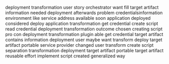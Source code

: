 deployment transformation user story orchestrator want fill target artifact information needed deployment afterwards problem credentialsinformation environment like service address available soon application deployed considered deploy application transformation get credential create script read credential deployment transformation outcome chosen creating script pro con deployment transformation plugin able get credential target artifact contains information deployment user maybe want transform deploy target artifact portable service provider changed user transform create script separation transformation deployment target artifact portable target artifact reusable effort implement script created generalized way